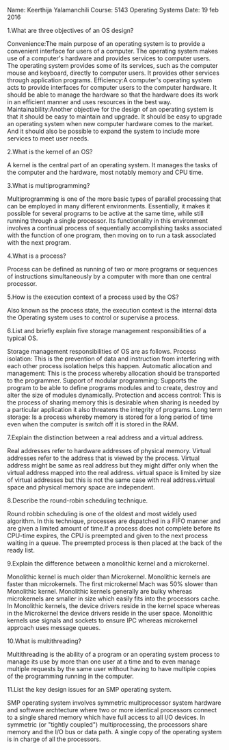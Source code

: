 Name: Keerthija Yalamanchili
Course: 5143 Operating Systems
Date: 19 feb 2016 

1.What are three objectives of an OS design?

Convenience:The main purpose of an operating system is to provide a convenient interface for users of a computer. The operating system makes use of a computer's hardware and provides services to computer users. The operating system provides some of its services, such as the computer mouse and keyboard, directly to computer users. It provides other services through application programs. 
Efficiency:A computer's operating system acts to provide interfaces for computer users to the computer hardware. It should be able to manage the hardware so that the hardware does its work in an efficient manner and uses resources in the best way.
Maintainability:Another objective for the design of an operating system is that it should be easy to maintain and upgrade. It should be easy to upgrade an operating system when new computer hardware comes to the market. And it should also be possible to expand the system to include more services to meet user needs. 

2.What is the kernel of an OS?

A kernel is the central part of an operating system. It manages the tasks of the computer and the hardware, most notably memory and CPU time.

3.What is multiprogramming?

Multiprogramming is one of the more basic types of parallel processing that can be employed in many different environments. Essentially, it makes it possible for several programs to be active at the same time, while still running through a single processor. Its functionality in this environment involves a continual process of sequentially accomplishing tasks associated with the function of one program, then moving on to run a task associated with the next program.

4.What is a process?

Process can be defined as running of two or more programs or sequences of instructions simultaneously by a computer with more than one central processor.

5.How is the execution context of a process used by the OS?

Also known as the process state, the execution context is the internal data the Operating system uses to control or supervise a process.

6.List and briefly explain five storage management responsibilities of a typical OS.

Storage management responsibilities of OS are as follows.
Process isolation: This is the prevention of data and instruction from interfering with each other process isolation helps this happen.
Automatic allocation and management: This is the process whereby allocation should be transported to the programmer.
Support of modular programming: Supports the program to be able to define programs modules and to create, destroy and alter the size of modules dynamically.
Protection and access control: This is the process of sharing memory this is desirable when sharing is needed by a particular application it also threatens the integrity of programs.
Long term storage: Is a process whereby memory is stored for a long period of time even when the computer is switch off it is stored in the RAM.

7.Explain the distinction between a real address and a virtual address.

Real addresses refer to hardware addresses of physical memory.
Virtual addresses refer to the address that is viewed by the process.
Virtual address might be same as real address but they might differ only when the virtual address mapped into the real address.
virtual space is limited by size of virtual addresses but this is not the same case with real address.virtual space and physical memory space are independent.

8.Describe the round-robin scheduling technique.

Round robbin scheduling is one of the oldest and most widely used algorithm. In this technique, processes are dspatched in a FIFO manner and are given a limited amount of time.If a process does not complete before its CPU-time expires, the CPU is preempted and given to the next process waiting in a queue. The preempted process is then placed at the back of the ready list.

9.Explain the difference between a monolithic kernel and a microkernel.

Monolithic kernel is much older than Microkernel.
Monolithic kernels are faster than microkernels. The first microkernel Mach was 50% slower than Monolithic kernel.
Monolithic kernels generally are bulky whereas microkernels are smaller in size which easily fits into the processors cache.
In Monolithic kernels, the device drivers reside in the kernel space whereas in the Microkernel the device drivers reside in the user space.
Monolithic kernels use signals and sockets to ensure IPC whereas microkernel approach uses message queues.

10.What is multithreading?

Multithreading is the ability of a program or an operating system process to manage its use by more than one user at a time and to even manage multiple requests by the same user without having to have multiple copies of the programming running in the computer.

11.List the key design issues for an SMP operating system.

SMP operating system involves symmetric multiprocessor system hardware and software archtecture where two or more identical processors connect to a single shared memory which have full access to all I/O devices.
In symmetric (or "tightly coupled") multiprocessing, the processors share memory and the I/O bus or data path. A single copy of the operating system is in charge of all the processors.


